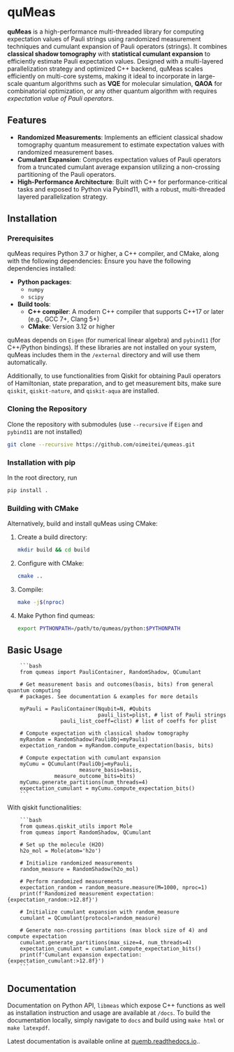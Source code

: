 # quMeas

**quMeas** is a high-performance multi-threaded library for computing expectation values of Pauli strings using randomized measurement techniques and cumulant expansion of Pauli operators (strings). It combines **classical shadow tomography** with **statistical cumulant expansion** to efficiently estimate Pauli expectation values. Designed with a multi-layered parallelization strategy and optimized C++ backend, quMeas scales efficiently on multi-core systems, making it ideal to incorporate in large-scale quantum algorithms such as **VQE** for molecular simulation, **QAOA** for combinatorial optimization, or any other quantum algorithm with requires *expectation value of Pauli operators*.

## Features
- **Randomized Measurements**: Implements an efficient classical shadow tomography quantum measurement to estimate expectation values with randomized measurement bases.
- **Cumulant Expansion**: Computes expectation values of Pauli operators from a truncated cumulant average expansion utilizing a non-crossing partitioning of the Pauli operators.
- **High-Performance Architecture**: Built with C++ for performance-critical tasks and exposed to Python via Pybind11, with a robust, multi-threaded layered parallelization strategy.

## Installation

### Prerequisites

quMeas requires Python 3.7 or higher, a C++ compiler, and CMake, along with the following dependencies:
Ensure you have the following dependencies installed:
- **Python packages**:
	- `numpy`
	- `scipy`
- **Build tools**:
	- **C++ compiler**: A modern C++ compiler that supports C++17 or later (e.g., GCC 7+, Clang 5+)
	- **CMake**: Version 3.12 or higher

quMeas depends on `Eigen` (for numerical linear algebra) and `pybind11`  (for C++/Python bindings). If these libraries are not installed on your system, quMeas includes them in the `/external` directory and will use them automatically.

Additionally, to use functionalities from Qiskit for obtaining Pauli operators of Hamiltonian, state preparation, and to get measurement bits, make sure `qiskit`, `qiskit-nature`, and `qiskit-aqua` are installed.

### Cloning the Repository

Clone the repository with submodules (use `--recursive` if `Eigen` and `pybind11` are not installed)

```bash
git clone --recursive https://github.com/oimeitei/qumeas.git
```

### Installation with pip

In the root directory, run
```bash
pip install .
```

### Building with CMake

Alternatively, build and install quMeas using CMake:

1. Create a build directory:
	```bash
	mkdir build && cd build
	```
2. Configure with CMake:
	```bash
	cmake ..
	```
3. Compile:
	```bash
	make -j$(nproc)
	```
4. Make Python find qumeas:
	```bash
	export PYTHONPATH=/path/to/qumeas/python:$PYTHONPATH
	```
## Basic Usage

        ```bash
        from qumeas import PauliContainer, RandomShadow, QCumulant
        
        # Get measurement basis and outcomes(basis, bits) from general quantum computing
        # packages. See documentation & examples for more details
        
        myPauli = PauliContainer(Nqubit=N, #Qubits
                                 pauli_list=plist, # list of Pauli strings
        			 pauli_list_coeff=clist) # list of coeffs for plist
        
        # Compute expectation with classical shadow tomography
        myRandom = RandomShadow(PauliObj=myPauli)
        expectation_random = myRandom.compute_expectation(basis, bits)
        
        # Compute expectation with cumulant expansion
        myCumu = QCumulant(PauliObj=myPauli,
                           measure_basis=basis,
        		   measure_outcome_bits=bits)
        myCumu.generate_partitions(num_threads=4)
        expectation_cumulant = myCumu.compute_expectation_bits()
        ```

With qiskit functionalities:

        ```bash
        from qumeas.qiskit_utils import Mole
        from qumeas import RandomShadow, QCumulant
        
        # Set up the molecule (H2O)
        h2o_mol = Mole(atom='h2o')
        
        # Initialize randomized measurements
        random_measure = RandomShadow(h2o_mol)
        
        # Perform randomized measurements
        expectation_random = random_measure.measure(M=1000, nproc=1)
        print(f'Randomized measurement expectation: {expectation_random:>12.8f}')
        
        # Initialize cumulant expansion with random_measure
        cumulant = QCumulant(protocol=random_measure)
        
        # Generate non-crossing partitions (max block size of 4) and compute expectation
        cumulant.generate_partitions(max_size=4, num_threads=4)
        expectation_cumulant = cumulant.compute_expectation_bits()
        print(f'Cumulant expansion expectation: {expectation_cumulant:>12.8f}')
        ```

## Documentation

Documentation on Python API, `libmeas` which expose C++ functions as well as installation instruction and usage are available at `/docs`. To build the documentation locally, simply navigate to `docs` and build using `make html` or `make latexpdf`.

Latest documentation is available online at [quemb.readthedocs.io](http://qumeas.readthedocs.io/)..
